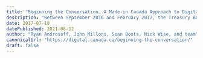 ```yaml
---
title: "Beginning the Conversation… A Made-in Canada Approach to Digital Government"
description: "Between September 2016 and February 2017, the Treasury Board of Canada Secretariat met with numerous stakeholders from a variety of backgrounds, in 20 cities and 10 provinces and territories across Canada, soliciting ideas and perspectives on an emerging Government of Canada approach to improving digital service delivery. This included provincial and municipal governments, technology sector companies, start-ups and business incubators, civic tech organizations, and academic institutions."
date: 2017-07-18
datePublished: 2021-08-12
author: "Ryan Androsoff, John Millons, Sean Boots, Nick Wise, and team"
canonicalUrl: "https://digital.canada.ca/beginning-the-conversation/"
draft: false
---
```

